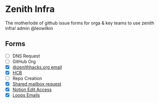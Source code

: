 # Zenith Infra
The motherlode of github issue forms for orga &amp; key teams to use zenith infra! admin @leowilkin

## Forms

- [ ] DNS Request
- [ ] GitHub Org
- [X] [@zenithhacks.org email](https://github.com/zenith-hacks/infra/issues/new?assignees=leowilkin&labels=email&projects=&template=google-workspace.yaml&title=%5BEMAIL%5D%3A+)
- [X] [HCB](https://github.com/zenith-hacks/infra/issues/new?assignees=leowilkin&labels=hcb&projects=&template=hcb.yaml&title=%5BHCB%5D:+)
- [ ] Repo Creation
- [X] [Shared mailbox request](https://github.com/zenith-hacks/infra/issues/new?assignees=leowilkin&labels=email&projects=&template=mailbox.yaml&title=%5BMAILBOX%5D:+)
- [X] [Notion Edit Access](https://github.com/zenith-hacks/infra/issues/new?assignees=leowilkin&labels=notion&projects=&template=notion.yaml&title=%5BNTN%5D%3A+)
- [X] [Loops Emails](https://github.com/zenith-hacks/infra/issues/new?assignees=leowilkin&labels=email&projects=&template=loops.yaml&title=%5BLOOPS%5D%3A+)
